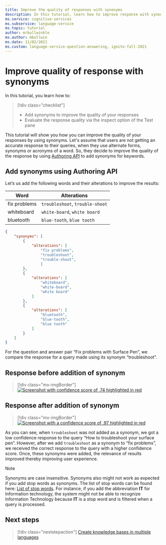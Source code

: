 ```yaml
---
title: Improve the quality of responses with synonyms
description: In this tutorial, learn how to improve response with synonyms and alternate words
ms.service: cognitive-services
ms.subservice: language-service
ms.topic: tutorial
author: mrbullwinkle
ms.author: mbullwin
ms.date: 11/02/2021
ms.custom: language-service-question-answering, ignite-fall-2021
---
```


# Improve quality of response with synonyms

In this tutorial, you learn how to:

> [!div class="checklist"]
> * Add synonyms to improve the quality of your responses
> * Evaluate the response quality via the inspect option of the Test pane

This tutorial will show you how you can improve the quality of your responses by using synonyms. Let's assume that users are not getting an accurate response to their queries, when they use alternate forms, synonyms or acronyms of a word. So, they decide to improve the quality of the response by using [Authoring API](../how-to/authoring.md) to add synonyms for keywords.

## Add synonyms using Authoring API

Let’s us add the following words and their alterations to improve the results:

|Word | Alterations|
|--------------|--------------------------------|
| fix problems | `troubleshoot`, `trouble-shoot`|
| whiteboard   | `white-board`, `white board`   |
| bluetooth    | `blue-tooth`, `blue tooth`     |

```json
{
    "synonyms": [
        {
            "alterations": [
                "fix problems",
                "troubleshoot",
                "trouble-shoot",
                ]
        },
        {
            "alterations": [
                "whiteboard",
                "white-board",
                "white board"
            ]
        },
        {
            "alterations": [
                "bluetooth",
                "blue-tooth",
                "blue tooth"
            ]
        }
    ]
}

```

For the question and answer pair “Fix problems with Surface Pen”, we compare the response for a query made using its synonym “troubleshoot”.

## Response before addition of synonym

> [!div class="mx-imgBorder"]
> [ ![Screenshot with confidence score of .74 highlighted in red]( ../media/adding-synonyms/score.png) ]( ../media/adding-synonyms/score.png#lightbox)

## Response after addition of synonym

> [!div class="mx-imgBorder"]
> [ ![Screenshot with a confidence score of .97 highlighted in red]( ../media/adding-synonyms/score-improvement.png) ]( ../media/adding-synonyms/score-improvement.png#lightbox)

As you can see, when `troubleshoot` was not added as a synonym, we got a low confidence response to the query “How to troubleshoot your surface pen”. However, after we add `troubleshoot` as a synonym to “fix problems”, we received the correct response to the query with a higher confidence score. Once, these synonyms were added, the relevance of results improved thereby improving user experience.

> [!NOTE]
> Synonyms are case insensitive. Synonyms also might not work as expected if you add stop words as synonyms. The list of stop words can be found here: [List of stop words](https://github.com/Azure-Samples/azure-search-sample-data/blob/master/STOPWORDS.md).
> For instance, if you add the abbreviation **IT** for Information technology, the system might not be able to recognize Information Technology because **IT** is a stop word and is filtered when a query is processed.

## Next steps

> [!div class="nextstepaction"]
> [Create knowledge bases in multiple languages](multiple-languages.md)
